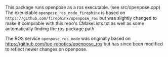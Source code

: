 This package runs openpose as a ros executable. (see src/openpose.cpp)
The exeuctable `openpose_ros_node_firephinx` is based on `https://github.com/firephinx/openpose_ros` but was slightly changed to make it compilable with this repo's CMakeLists.txt as well as some automatically finding the ros package path

The ROS service `openpose_ros_node` was originally based on https://github.com/tue-robotics/openpose_ros but has since been modified to reflect newer changes on openpose.